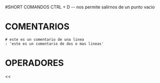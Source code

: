 #SHORT COMANDOS
CTRL + D -- nos permite salirnos de un punto vacio

# COMENTARIOS

    # este es un comentario de una linea
    : 'este es un comentario de dos o mas lineas'

# OPERADORES
>
>>
<<
